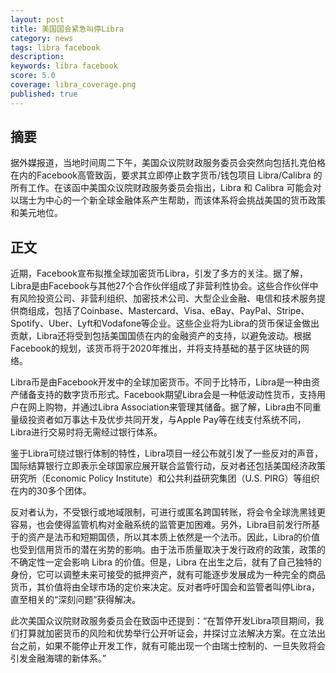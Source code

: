 ```yaml
---
layout: post
title: 美国国会紧急叫停Libra
category: news
tags: libra facebook
description: 
keywords: libra facebook
score: 5.0
coverage: libra_coverage.png
published: true
---
```


## 摘要
据外媒报道，当地时间周二下午，美国众议院财政服务委员会突然向包括扎克伯格在内的Facebook高管致函，要求其立即停止数字货币/钱包项目 Libra/Calibra 的所有工作。在该函中美国众议院财政服务委员会指出，Libra 和 Calibra 可能会对以瑞士为中心的一个新全球金融体系产生帮助，而该体系将会挑战美国的货币政策和美元地位。

## 正文
近期，Facebook宣布拟推全球加密货币Libra，引发了多方的关注。据了解，Libra是由Facebook与其他27个合作伙伴组成了非营利性协会。这些合作伙伴中有风险投资公司、非营利组织、加密技术公司、大型企业金融、电信和技术服务提供商组成，包括了Coinbase、Mastercard、Visa、eBay、PayPal、Stripe、Spotify、Uber、Lyft和Vodafone等企业。这些企业将为Libra的货币保证金做出贡献，Libra还将受到包括美国国债在内的金融资产的支持，以避免波动。根据Facebook的规划，该货币将于2020年推出，并将支持基础的基于区块链的网络。

Libra币是由Facebook开发中的全球加密货币。不同于比特币，Libra是一种由资产储备支持的数字货币形式。Facebook期望Libra会是一种低波动性货币，支持用户在网上购物，并通过Libra Association来管理其储备。据了解，Libra由不同重量级投资者如万事达卡及优步共同开发，与Apple Pay等在线支付系统不同，Libra进行交易时将无需经过银行体系。

鉴于Libra可绕过银行体制的特性，Libra项目一经公布就引发了一些反对的声音，国际结算银行立即表示全球国家应展开联合监管行动，反对者还包括美国经济政策研究所（Economic Policy Institute）和公共利益研究集团（U.S. PIRG）等组织在内的30多个团体。

反对者认为，不受银行或地域限制，可进行或匿名跨国转账，将会令全球洗黑钱更容易，也会使得监管机构对金融系统的监管更加困难。另外，Libra目前发行所基于的资产是法币和短期国债，所以其本质上依然是一个法币。因此，Libra的价值也受到信用货币的潜在劣势的影响。由于法币质量取决于发行政府的政策，政策的不确定性一定会影响 Libra 的价值。但是，Libra 在出生之后，就有了自己独特的身份，它可以调整未来可接受的抵押资产，就有可能逐步发展成为一种完全的商品货币，其价值将由全球市场的定价来决定。反对者呼吁国会和监管者叫停Libra，直至相关的“深刻问题”获得解决。

此次美国众议院财政服务委员会在致函中还提到：“在暂停开发Libra项目期间，我们打算就加密货币的风险和优势举行公开听证会，并探讨立法解决方案。在立法出台之前，如果不能停止开发工作，就有可能出现一个由瑞士控制的、一旦失败将会引发金融海啸的新体系。”